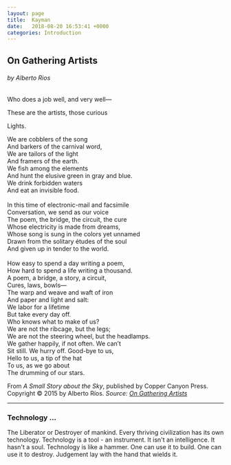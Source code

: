 ```yaml
---
layout: page
title:  Kayman
date:   2018-08-20 16:53:41 +0000
categories: Introduction    
---
```

<section id="page-content">
    <div class="tech-container">
        <h1>On Gathering Artists</h1>
        <h6><em>by Alberto Rios</em></h6>
        <div class="offset">    
            <p class="quote">Who does a job well, and very well—</p>
            <p class="quote">These are the artists, those curious</p>
            <p class="quote">Lights.</p>
        </div>
        <p>
            We are cobblers of the song<br>
            And barkers of the carnival word,<br>
            We are tailors of the light<br>
            And framers of the earth.<br>
            We fish among the elements<br>
            And hunt the elusive green in gray and blue.<br>
            We drink forbidden waters<br>
            And eat an invisible food.<br>
            <br>
            In this time of electronic-mail and facsimile<br>
            Conversation, we send as our voice<br>
            The poem, the bridge, the circuit, the cure<br>
            Whose electricity is made from dreams,<br>
            Whose song is sung in the colors yet unnamed<br>
            Drawn from the solitary études of the soul<br>
            And given up in tender to the world.<br>
            <br>
            How easy to spend a day writing a poem,<br>
            How hard to spend a life writing a thousand.<br>
            A poem, a bridge, a story, a circuit,<br>
            Cures, laws, bowls—<br>
            The warp and weave and waft of iron<br>
            And paper and light and salt:<br>
            We labor for a lifetime<br>
            But take every day off.<br>
            Who knows what to make of us?<br>
            We are not the ribcage, but the legs;<br>
            We are not the steering wheel, but the headlamps.<br>
            We gather happily, if not often. We can’t<br>
            Sit still. We hurry off. Good-bye to us,<br>
            Hello to us, a tip of the hat<br>
            To us, as we go about<br>
            The drumming of our stars.
        </p>    
        <p id="credit">From <i>A Small Story about the Sky</i>, published by Copper Canyon Press. Copyright © 2015 by Alberto Ríos.
        <em>Source: <a href="https://www.poets.org/poetsorg/poem/gathering-artists">On Gathering Artists</a></em></p>
        <hr>
        <h3>Technology ...</h3> 
        <p>The Liberator or Destroyer of mankind. Every thriving civilization has its own technology. Technology is a tool - an instrument.
        It isn't an intelligence. It hasn't a soul. Technology is like a hammer. One can use it to build. One can use it to destroy.
        Judgement lay with the hand that wields it.</p>
    </div>
</section>